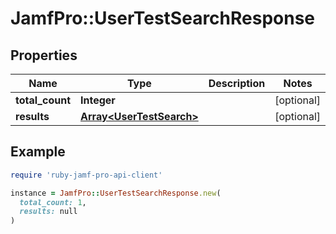 # JamfPro::UserTestSearchResponse

## Properties

| Name | Type | Description | Notes |
| ---- | ---- | ----------- | ----- |
| **total_count** | **Integer** |  | [optional] |
| **results** | [**Array&lt;UserTestSearch&gt;**](UserTestSearch.md) |  | [optional] |

## Example

```ruby
require 'ruby-jamf-pro-api-client'

instance = JamfPro::UserTestSearchResponse.new(
  total_count: 1,
  results: null
)
```

